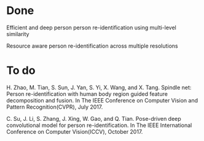 # Done

Efficient and deep person person re-identification using multi-level similarity

Resource aware person re-identification across multiple resolutions

# To do

H. Zhao, M. Tian, S. Sun, J. Yan, S. Yi, X. Wang, and X. Tang. Spindle net: Person re-identification with human body region guided feature decomposition and fusion. In The IEEE Conference on Computer Vision and Pattern Recognition(CVPR), July 2017.

C. Su, J. Li, S. Zhang, J. Xing, W. Gao, and Q. Tian. Pose-driven deep convolutional model for person re-identification. In The IEEE International Conference on Computer Vision(ICCV), October 2017.
